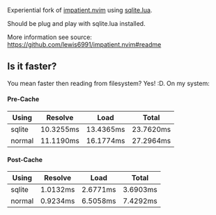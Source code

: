 Experiential fork of [impatient.nvim](https://github.com/lewis6991/impatient.nvim) using [sqlite.lua](https://github.com/tami5/sqlite.lua).

Should be plug and play with sqlite.lua installed.

More information see source: https://github.com/lewis6991/impatient.nvim#readme

## Is it faster?

You mean faster then reading from filesystem? Yes! :D. On my system:

#### Pre-Cache

| Using  | Resolve    | Load       | Total      |
| ------ | ---------- | ---------- | ---------- |
| sqlite |  10.3255ms |  13.4365ms |  23.7620ms |
| normal |  11.1190ms |  16.1774ms |  27.2964ms |

#### Post-Cache

| Using  | Resolve    | Load       | Total      |
| ------ | ---------- | ---------- | ---------- |
| sqlite |  1.0132ms  |  2.6771ms  |   3.6903ms |
| normal |  0.9234ms  |  6.5058ms  |   7.4292ms |

